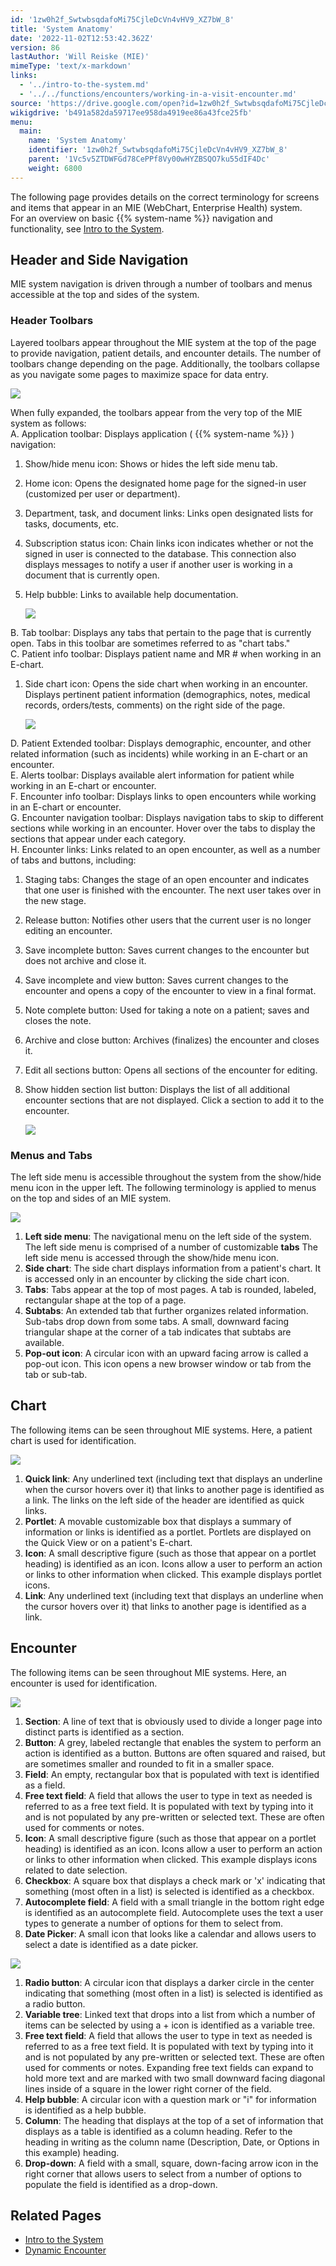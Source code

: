 ```yaml
---
id: '1zw0h2f_SwtwbsqdafoMi75CjleDcVn4vHV9_XZ7bW_8'
title: 'System Anatomy'
date: '2022-11-02T12:53:42.362Z'
version: 86
lastAuthor: 'Will Reiske (MIE)'
mimeType: 'text/x-markdown'
links:
  - '../intro-to-the-system.md'
  - '../../functions/encounters/working-in-a-visit-encounter.md'
source: 'https://drive.google.com/open?id=1zw0h2f_SwtwbsqdafoMi75CjleDcVn4vHV9_XZ7bW_8'
wikigdrive: 'b491a582da59717ee958da4919ee86a43fce25fb'
menu:
  main:
    name: 'System Anatomy'
    identifier: '1zw0h2f_SwtwbsqdafoMi75CjleDcVn4vHV9_XZ7bW_8'
    parent: '1Vc5v5ZTDWFGd78CePPf8Vy00wHYZBSQO7ku55dIF4Dc'
    weight: 6800
---
```

The following page provides details on the correct terminology for screens and items that appear in an MIE (WebChart, Enterprise Health) system.  
For an overview on basic {{% system-name %}} navigation and functionality, see [Intro to the System](../intro-to-the-system.md).
  
## Header and Side Navigation  
  
MIE system navigation is driven through a number of toolbars and menus accessible at the top and sides of the system.
  
### Header Toolbars  
  
Layered toolbars appear throughout the MIE system at the top of the page to provide navigation, patient details, and encounter details. The number of toolbars change depending on the page. Additionally, the toolbars collapse as you navigate some pages to maximize space for data entry.
  
![](../system-anatomy.assets/f801232756e795be4e4d6caaab141acf.png)  

When fully expanded, the toolbars appear from the very top of the MIE system as follows:  
A. Application toolbar: Displays application ( {{% system-name %}} ) navigation:
1. Show/hide menu icon: Shows or hides the left side menu tab.
2. Home icon: Opens the designated home page for the signed-in user (customized per user or department).
3. Department, task, and document links: Links open designated lists for tasks, documents, etc.
4. Subscription status icon: Chain links icon indicates whether or not the signed in user is connected to the database. This connection also displays messages to notify a user if another user is working in a document that is currently open.
5. Help bubble: Links to available help documentation.

   <img src="../system-anatomy.assets/9e013b714cc8409722c8257f383bbc31.png" />  

B. Tab toolbar: Displays any tabs that pertain to the page that is currently open. Tabs in this toolbar are sometimes referred to as "chart tabs."  
C. Patient info toolbar: Displays patient name and MR # when working in an E-chart.
1. Side chart icon: Opens the side chart when working in an encounter. Displays pertinent patient information (demographics, notes, medical records, orders/tests, comments) on the right side of the page.

   <img src="../system-anatomy.assets/bd97d467d82a6d81f00bc02a2cab0eb0.png" />  

D. Patient Extended toolbar: Displays demographic, encounter, and other related information (such as incidents) while working in an E-chart or an encounter.  
E. Alerts toolbar: Displays available alert information for patient while working in an E-chart or encounter.  
F. Encounter info toolbar: Displays links to open encounters while working in an E-chart or encounter.  
G. Encounter navigation toolbar: Displays navigation tabs to skip to different sections while working in an encounter. Hover over the tabs to display the sections that appear under each category.  
H. Encounter links: Links related to an open encounter, as well as a number of tabs and buttons, including:
1. Staging tabs: Changes the stage of an open encounter and indicates that one user is finished with the encounter. The next user takes over in the new stage.
2. Release button: Notifies other users that the current user is no longer editing an encounter.
3. Save incomplete button: Saves current changes to the encounter but does not archive and close it.
4. Save incomplete and view button: Saves current changes to the encounter and opens a copy of the encounter to view in a final format.
5. Note complete button: Used for taking a note on a patient; saves and closes the note.
6. Archive and close button: Archives (finalizes) the encounter and closes it.
7. Edit all sections button: Opens all sections of the encounter for editing.
8. Show hidden section list button: Displays the list of all additional encounter sections that are not displayed. Click a section to add it to the encounter.

   <img src="../system-anatomy.assets/ff661c073f6a045ad0591b820299c861.png" />  

  
### Menus and Tabs  
  
The left side menu is accessible throughout the system from the show/hide menu icon in the upper left. The following terminology is applied to menus on the top and sides of an MIE system.
  
![](../system-anatomy.assets/3bff6b576461e7efe8c1c2e773ad538c.png)  

1. <strong>Left side menu</strong>: The navigational menu on the left side of the system. The left side menu is comprised of a number of customizable <strong>tabs</strong> The left side menu is accessed through the show/hide menu icon.
2. <strong>Side chart</strong>: The side chart displays information from a patient's chart. It is accessed only in an encounter by clicking the side chart icon.
3. <strong>Tabs</strong>: Tabs appear at the top of most pages. A tab is rounded, labeled, rectangular shape at the top of a page.
4. <strong>Subtabs</strong>: An extended tab that further organizes related information. Sub-tabs drop down from some tabs. A small, downward facing triangular shape at the corner of a tab indicates that subtabs are available.
5. <strong>Pop-out icon</strong>: A circular icon with an upward facing arrow is called a pop-out icon. This icon opens a new browser window or tab from the tab or sub-tab.
  
## Chart  
  
The following items can be seen throughout MIE systems. Here, a patient chart is used for identification.
  
![](../system-anatomy.assets/3b0ca617252aa223a71b3e76972b0b64.png)  

1. <strong>Quick link</strong>: Any underlined text (including text that displays an underline when the cursor hovers over it) that links to another page is identified as a link. The links on the left side of the header are identified as quick links.
2. <strong>Portlet</strong>: A movable customizable box that displays a summary of information or links is identified as a portlet. Portlets are displayed on the Quick View or on a patient's E-chart.
3. <strong>Icon</strong>: A small descriptive figure (such as those that appear on a portlet heading) is identified as an icon. Icons allow a user to perform an action or links to other information when clicked. This example displays portlet icons.
4. <strong>Link</strong>: Any underlined text (including text that displays an underline when the cursor hovers over it) that links to another page is identified as a link.
  
## Encounter  
  
The following items can be seen throughout MIE systems. Here, an encounter is used for identification.
  
![](../system-anatomy.assets/f4debfe97b8d63d668563d73dbb863a0.png)  

1. <strong>Section</strong>: A line of text that is obviously used to divide a longer page into distinct parts is identified as a section.
2. <strong>Button</strong>: A grey, labeled rectangle that enables the system to perform an action is identified as a button. Buttons are often squared and raised, but are sometimes smaller and rounded to fit in a smaller space.
3. <strong>Field</strong>: An empty, rectangular box that is populated with text is identified as a field.
4. <strong>Free text field</strong>: A field that allows the user to type in text as needed is referred to as a free text field. It is populated with text by typing into it and is not populated by any pre-written or selected text. These are often used for comments or notes.
5. <strong>Icon</strong>: A small descriptive figure (such as those that appear on a portlet heading) is identified as an icon. Icons allow a user to perform an action or links to other information when clicked. This example displays icons related to date selection.
6. <strong>Checkbox</strong>: A square box that displays a check mark or 'x' indicating that something (most often in a list) is selected is identified as a checkbox.
7. <strong>Autocomplete field</strong>: A field with a small triangle in the bottom right edge is identified as an autocomplete field. Autocomplete uses the text a user types to generate a number of options for them to select from.
8. <strong>Date Picker</strong>: A small icon that looks like a calendar and allows users to select a date is identified as a date picker.
  
![](../system-anatomy.assets/e268c17310a58bf38b45355eaab303ef.png)  

1. <strong>Radio button</strong>: A circular icon that displays a darker circle in the center indicating that something (most often in a list) is selected is identified as a radio button.
2. <strong>Variable tree</strong>: Linked text that drops into a list from which a number of items can be selected by using a + icon is identified as a variable tree.
3. <strong>Free text field</strong>: A field that allows the user to type in text as needed is referred to as a free text field. It is populated with text by typing into it and is not populated by any pre-written or selected text. These are often used for comments or notes. Expanding free text fields can expand to hold more text and are marked with two small downward facing diagonal lines inside of a square in the lower right corner of the field.
4. <strong>Help bubble</strong>: A circular icon with a question mark or "i" for information is identified as a help bubble.
5. <strong>Column</strong>: The heading that displays at the top of a set of information that displays as a table is identified as a column heading. Refer to the heading in writing as the column name (Description, Date, or Options in this example) heading.
6. <strong>Drop-down</strong>: A field with a small, square, down-facing arrow icon in the right corner that allows users to select from a number of options to populate the field is identified as a drop-down.
  
## Related Pages  

* [Intro to the System](../intro-to-the-system.md)
* [Dynamic Encounter](../../functions/encounters/working-in-a-visit-encounter.md)

